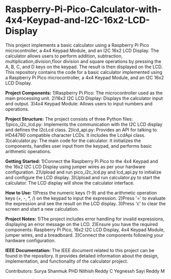 # Raspberry-Pi-Pico-Calculator-with-4x4-Keypad-and-I2C-16x2-LCD-Display
This project implements a basic calculator using a Raspberry Pi Pico microcontroller, a 4x4 Keypad Module, and an I2C 16x2 LCD Display. The calculator allows users to perform addition, subtraction, multiplication,division,floor division and square operations by pressing the A, B, C, and D keys on the keypad. The result is then displayed on the LCD.
This repository contains the code for a basic calculator implemented using a Raspberry Pi Pico microcontroller, a 4x4 Keypad Module, and an I2C 16x2 LCD Display.

**Project Components:**
1)Raspberry Pi Pico: The microcontroller used as the main processing unit.
2)16x2 I2C LCD Display: Displays the calculator input and output.
3)4x4 Keypad Module: Allows users to input numbers and operations.

**Project Structure:**
The project consists of three Python files:
1)pico_i2c_lcd.py: Implements the communication with the I2C LCD display and defines the I2cLcd class.
2)lcd_api.py: Provides an API for talking to HD44780 compatible character LCDs. It includes the LcdApi class.
3)calculator.py: The main code for the calculator. It initializes the components, handles user input from the keypad, and performs basic arithmetic operations.

**Getting Started:**
1)Connect the Raspberry Pi Pico to the 4x4 Keypad and the 16x2 I2C LCD Display using jumper wires as per your hardware configuration.
2)Upload and run pico_i2c_lcd.py and lcd_api.py to initialize and configure the LCD display.
3)Upload and run calculator.py to start the calculator. The LCD display will show the calculator interface.

**How to Use:**
1)Press the numeric keys (1-9) and the arithmetic operation keys (+, -, *, /) on the keypad to input the expression.
2)Press '=' to evaluate the expression and see the result on the LCD display.
3)Press 'c' to clear the screen and start a new calculation.

**Project Notes:**
1)The project includes error handling for invalid expressions, displaying an error message on the LCD.
2)Ensure you have the required components: Raspberry Pi Pico, 16x2 I2C LCD Display, 4x4 Keypad Module, jumper wires, and a breadboard.
3)Connect the components following your hardware configuration.

**IEEE Documentation:**
The IEEE document related to this project can be found in the repository. It provides detailed information about the design, implementation, and functionality of the calculator project.

Contributors:
Surya Shanmuk PHD
Nithish Reddy C
Yegnessh Sayi Reddy M
